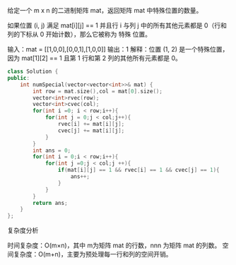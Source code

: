 给定一个 m x n 的二进制矩阵 mat，返回矩阵 mat 中特殊位置的数量。

如果位置 (i, j) 满足 mat[i][j] == 1 并且行 i 与列 j 中的所有其他元素都是 0（行和列的下标从 0 开始计数），那么它被称为 特殊 位置。


输入：mat = [[1,0,0],[0,0,1],[1,0,0]]
输出：1
解释：位置 (1, 2) 是一个特殊位置，因为 mat[1][2] == 1 且第 1 行和第 2 列的其他所有元素都是 0。

```C++
class Solution {
public:
    int numSpecial(vector<vector<int>>& mat) {
        int row = mat.size(),col = mat[0].size();
        vector<int>rvec(row);
        vector<int>cvec(col);
        for(int i =0; i < row;i++){
            for(int j = 0;j < col;j++){
                rvec[i] += mat[i][j];
                cvec[j] += mat[i][j];
            }
        }
        int ans = 0;
        for(int i = 0;i < row;i++){
            for(int j =0;j < col;j ++){
                if(mat[i][j] == 1 && rvec[i] == 1 && cvec[j] == 1){
                    ans++;
                }
            }
        }
        return ans;
    }
};
```

复杂度分析

时间复杂度：O(m×n)，其中 m为矩阵 mat 的行数，nnn 为矩阵 mat 的列数。
空间复杂度：O(m+n)，主要为预处理每一行和列的空间开销。

